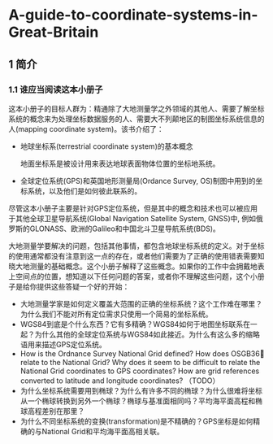 # A-guide-to-coordinate-systems-in-Great-Britain

## 1    简介

### 1.1    谁应当阅读这本小册子

这本小册子的目标人群为：精通除了大地测量学之外领域的其他人、需要了解坐标系统的概念来为处理坐标数据服务的人、需要大不列颠地区的制图坐标系统信息的人(mapping coordinate system)。该书介绍了：

- 地球坐标系(terrestrial coordinate system)的基本概念

  地面坐标系是被设计用来表达地球表面物体位置的坐标地系统。

- 全球定位系统(GPS)和英国地形测量局(Ordance Survey, OS)制图中用到的坐标系统，以及他们是如何彼此联系的。

尽管这本小册子主要是针对GPS定位系统，但是其中的概念和技术也可以被应用于其他全球卫星导航系统(Global Navigation Satellite System, GNSS)中, 例如俄罗斯的GLONASS、欧洲的Galileo和中国北斗卫星导航系统(BDS)。

大地测量学要解决的问题，包括其他事情，都包含地球坐标系统的定义。对于坐标的使用通常都没有注意到这一点的存在，或者他们需要为了正确的使用错表需要知晓大地测量的基础概念。这个小册子解释了这些概念。如果你的工作中会拥戴地表上空间点的位置，想知道以下任何问题的答案，或者你不理解这些问题，这个小册子是给你提供这些答疑一个好的开始：

- 大地测量学家是如何定义覆盖大范围的正确的坐标系统？这个工作难在哪里？为什么我们不能对所有定位需求只使用一个简易的坐标系统。
- WGS84到底是个什么东西？它有多精确？WGS84如何于地图坐标联系在一起？为什么其他的全球定位系统与WGS84如此接近。为什么有这么多的缩略语用来描述GPS定位系统。
- How is the Ordnance Survey National Grid defined? How does OSGB36 relate to the National  Grid? Why does it seem to be difficult to relate the National Grid coordinates to GPS coordinates?  How are grid references converted to latitude and longitude coordinates? （TODO）
- 为什么坐标系统需要用到椭球？为什么有许多不同的椭球？为什么很难将坐标从一个椭球转换到另外一个椭球？椭球与基准面相同吗？平均海平面高程和椭球高程差别在那里？
- 为什么不同坐标系统的变换(transformation)是不精确的？GPS坐标是如何精确的与National Grid和平均海平面高相关联。

